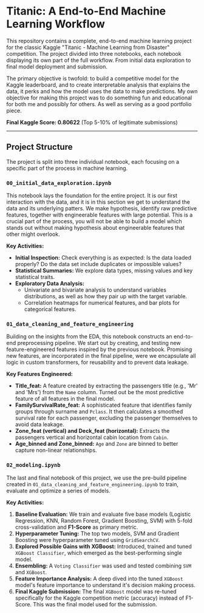 # Titanic: A End-to-End Machine Learning Workflow

This repository contains a complete, end-to-end machine learning project for the classic Kaggle "Titanic - Machine Learning from Disaster" competition. The project divided into three notebooks, each notebook displaying its own part of the full workflow. From initial data exploration to final model deployment and submission. 

The primary objective is twofold: to build a competitive model for the Kaggle leaderboard, and to create interpretable analysis that explains the data, it perks and how the model uses the data to make predictions. My own objective for making this project was to do something fun and educational for both me and possibly for others. As well as serving as a good portfolio piece.

**Final Kaggle Score: 0.80622** (Top 5-10% of legitimate submissions)

---

## Project Structure

The project is split into three individual notebook, each focusing on a specific part of the process in machine learning. 

### `00_initial_data_exploration.ipynb`
This notebook lays the foundation for the entire project. It is our first interaction with the data, and it is in this section we get to understand the data and its underlying patters. We make hypothesis, identify raw predictive features, together with engineerable features with large potential. This is a crucial part of the process, you will not be able to build a model which stands out without making hypothesis about engineerable features that other might overlook.

**Key Activities:**
*   **Initial Inspection:** Check everything is as expected: Is the data loaded properly? Do the data set include duplicates or impossible values?
*   **Statistical Summaries:** We explore data types,  missing values and key statistical traits.
*   **Exploratory Data Analysis:** 
    *   Univariate and bivariate analysis to understand variables distributions, as well as how they pair up with the target variable.
    *   Correlation heatmaps for numerical features, and bar plots for categorical features.


### `01_data_cleaning_and_feature_engineering`
Building on the insights from the EDA, this notebook constructs an end-to-end preprocessing pipeline. We start out by creating, and testing new feature-engineered features inspired by the previous notebook. Promising new features, are incorporated in the final pipeline, were we encapsulate all logic in custom transformers, for reusability and to prevent data leakage.

**Key Features Engineered:**
*   **Title_feat:** A feature created by extracting the passengers title (e.g., 'Mr' and 'Mrs') from the `Name` column. Turned out be the most predictive feature of all features in the final model.
*   **FamilySurvivalRate_feat:** A sophisticated feature that identifies family groups through surname and `Pclass`. It then calculates a smoothed survival rate for each passenger, excluding the passenger themselves to avoid data leakage.
*   **Zone_feat (vertical) and Deck_feat (horizontal):** Extracts the passengers vertical and horizontal cabin location from `Cabin`. 
*   **Age_binned and Zone_binned:** `Age` and `Zone` are binned to better capture non-linear relationships. 

### `02_modeling.ipynb`
The last and final notebook of this project, we use the pre-build pipeline created in `01_data_cleaning_and_feature_engineering.ipynb` to train, evaluate and optimize a series of models.

**Key Activities:**
1.  **Baseline Evaluation:** We train and evaluate five base models (Logistic Regression, KNN, Random Forest, Gradient Boosting, SVM) with 5-fold cross-validation and **F1-Score** as primary metric.
2.  **Hyperparameter Tuning:** The top two models, SVM and Gradient Boosting were hyperparameter tuned using `GridSearchCV`.
3.  **Explored Possible Gains with XGBoost:** Introduced, trained and tuned `XGBoost Classifier`, which emerged as the best-performing single model.
4.  **Ensembling:** A `Voting Classifier` was used and tested combining `SVM` and `XGBoost`.
5.  **Feature Importance Analysis:** A deep dived into the tuned `XGBoost` model's feature importance to understand it's decision making process.
6.  **Final Kaggle Submission:** The final `XGBoost` model was re-tuned specifically for the Kaggle competition metric (accuracy) instead of F1-Score. This was the final model used for the submission.

